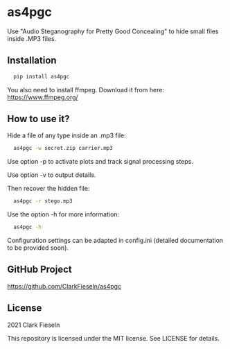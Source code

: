 # as4pgc
Use "Audio Steganography for Pretty Good Concealing" to hide small files inside .MP3 files.

## Installation
```sh
  pip install as4pgc
```
You also need to install ffmpeg. Download it from here:
https://www.ffmpeg.org/

## How to use it?
Hide a file of any type inside an .mp3 file:
```sh
  as4pgc -w secret.zip carrier.mp3
```
Use option -p to activate plots and track signal processing steps.

Use option -v to output details.

Then recover the hidden file:
```sh
  as4pgc -r stego.mp3
```

Use the option -h for more information:

```sh
  as4pgc -h
```

Configuration settings can be adapted in config.ini (detailed documentation to be provided soon).
## GitHub Project

https://github.com/ClarkFieseln/as4pgc

## License

2021 Clark Fieseln

This repository is licensed under the MIT license. See LICENSE for details.
